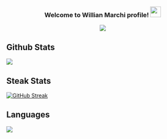 <h3 align="center">
  Welcome to Willian Marchi profile!
  <img src="https://media.giphy.com/media/hvRJCLFzcasrR4ia7z/giphy.gif" width="28">
</h3>
<p align="center">
  <a href="https://github.com/willmarchi01/readme-typing-svg"><img src="https://readme-typing-svg.herokuapp.com/?lines=Front-end%20Web%20Developer;#alwayscoding....&center=true&vCenter=true&width=500&height=60"></a>
</p>

## Github Stats  
<div>
  <img src="https://github-readme-stats.vercel.app/api?username=willmarchi01&theme=react&show_icons=true&count_private=true&hide_border=true" align="center" />
</div>

## Steak Stats 
  [![GitHub Streak](http://github-readme-streak-stats.herokuapp.com?user=willmarchi01&theme=react&hide_border=true)](https://git.io/streak-stats)

## Languages
<a href="https://github.com/anuraghazra/github-readme-stats">
  <!-- Change the `github-readme-stats.anuraghazra1.vercel.app` to `github-readme-stats.vercel.app`  -->
  <img align="center" src="https://github-readme-stats.vercel.app/api/top-langs/?username=willmarchi01&layout=compact&theme=material-palenight" />
</a>
